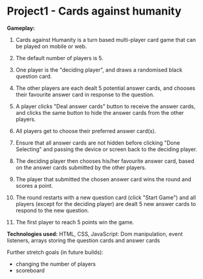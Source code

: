 # Project1 - Cards against humanity

**Gameplay:**

1. Cards against Humanity is a turn based multi-player card game that can be played on mobile or web.

2. The default number of players is 5.

3. One player is the "deciding player", and draws a randomised black question card.

4. The other players are each dealt 5 potential answer cards, and chooses their favourite answer card in response to the question.

5. A player clicks "Deal answer cards" button to receive the answer cards, and clicks the same button to hide the answer cards from the other players.

6. All players get to choose their preferred answer card(s). 

7. Ensure that all answer cards are not hidden before clicking "Done Selecting" and passing the device or screen back to the deciding player.

8. The deciding player then chooses his/her favourite answer card, based on the answer cards submitted by the other players.

9. The player that submitted the chosen answer card wins the round and scores a point.

10. The round restarts with a new question card (click "Start Game") and all players (except for the deciding player) are dealt 5 new answer cards to respond to the new question.

11. The first player to reach 5 points win the game.


**Technologies used:** HTML, CSS, JavaScript: Dom manipulation, event listeners, arrays storing the question cards and answer cards

Further stretch goals (in future builds):
- changing the number of players
- scoreboard
